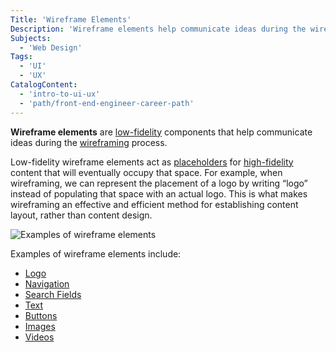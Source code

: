 ```yaml
---
Title: 'Wireframe Elements'
Description: 'Wireframe elements help communicate ideas during the wireframing process.'
Subjects:
  - 'Web Design'
Tags:
  - 'UI'
  - 'UX'
CatalogContent:
  - 'intro-to-ui-ux'
  - 'path/front-end-engineer-career-path'
---
```


**Wireframe elements** are [low-fidelity](https://www.codecademy.com/resources/docs/uiux/low-fidelity) components that help communicate ideas during the [wireframing](https://www.codecademy.com/resources/docs/uiux/wireframe) process.

Low-fidelity wireframe elements act as [placeholders](https://www.codecademy.com/resources/docs/uiux/placeholders) for [high-fidelity](https://www.codecademy.com/resources/docs/uiux/high-fidelity) content that will eventually occupy that space. For example, when wireframing, we can represent the placement of a logo by writing “logo” instead of populating that space with an actual logo. This is what makes wireframing an effective and efficient method for establishing content layout, rather than content design.

![Examples of wireframe elements](https://static-assets.codecademy.com/Courses/intro-to-ui-and-ux/wireframes/wireframe-elements.jpg)

Examples of wireframe elements include:

- [Logo](https://www.codecademy.com/resources/docs/uiux/logo)
- [Navigation](https://www.codecademy.com/resources/docs/uiux/navigation)
- [Search Fields](https://www.codecademy.com/resources/docs/uiux/search-fields)
- [Text](https://www.codecademy.com/resources/docs/uiux/text)
- [Buttons](https://www.codecademy.com/resources/docs/uiux/buttons)
- [Images](https://www.codecademy.com/resources/docs/uiux/images)
- [Videos](https://www.codecademy.com/resources/docs/uiux/videos)
